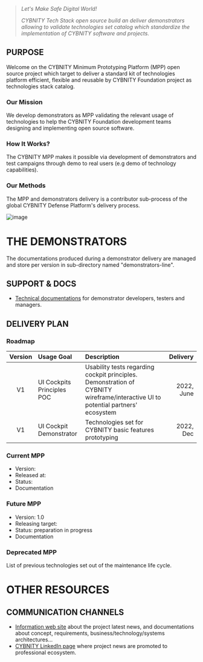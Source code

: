> _Let's Make Safe Digital World!_
> 
> _CYBNITY Tech Stack open source build an deliver demonstrators allowing to validate technologies set catalog which standardize the implementation of CYBNITY software and projects._

## PURPOSE
Welcome on the CYBNITY Minimum Prototyping Platform (MPP) open source project which target to deliver a standard kit of technologies platform efficient, flexible and reusable by CYBNITY Foundation project as technologies stack catalog.
### Our Mission
We develop demonstrators as MPP validating the relevant usage of technologies to help the CYBNITY Foundation development teams designing and implementing open source software.
### How It Works?
The CYBNITY MPP makes it possible via development of demonstrators and test campaigns through demo to real users (e.g demo of technology capabilities).
### Our Methods
The MPP and demonstrators delivery is a contributor sub-process of the global CYBNITY Defense Platform's delivery process.

![image](https://user-images.githubusercontent.com/16148082/161949445-0c2ab441-745e-44d4-972b-f24cb7680fbd.png)

# THE DEMONSTRATORS
The documentations produced during a demonstrator delivery are managed and store per version in sub-directory named "demonstrators-line".

## SUPPORT & DOCS
- [Technical documentations](docs/README.md) for demonstrator developers, testers and managers.

## DELIVERY PLAN

### Roadmap

| Version | Usage Goal | Description | Delivery |
|  :---:  |   :---     |    :---     |     ---: |
| V1 | UI Cockpits Principles POC | Usability tests regarding cockpit principles. Demonstration of CYBNITY wireframe/interactive UI to potential partners' ecosystem | 2022, June |
| V1 | UI Cockpit Demonstrator | Technologies set for CYBNITY basic features prototyping | 2022, Dec |

### Current MPP
- Version:
- Released at:
- Status:
- Documentation

### Future MPP
- Version: 1.0
- Releasing target:
- Status: preparation in progress
- Documentation

### Deprecated MPP
List of previous technologies set out of the maintenance life cycle.

# OTHER RESOURCES
## COMMUNICATION CHANNELS
- [Information web site](https://cybnity.notion.site/CYBNITY-Universe-c707ba2ebc3047c6ad533f18b2e0f9db) about the project latest news, and documentations about concept, requirements, business/technology/systems architectures...
- [CYBNITY LinkedIn page](https://www.linkedin.com/company/cybnity) where project news are promoted to professional ecosystem.

